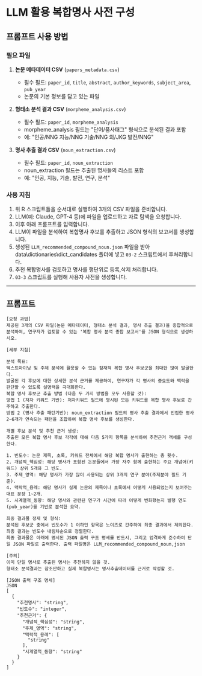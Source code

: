 # LLM 활용 복합명사 사전 구성

## 프롬프트 사용 방법

### 필요 파일

1. **논문 메타데이터 CSV** (`papers_metadata.csv`)

   - 필수 필드: `paper_id`, `title`, `abstract`, `author_keywords`, `subject_area`, `pub_year`
   - 논문의 기본 정보를 담고 있는 파일
2. **형태소 분석 결과 CSV** (`morpheme_analysis.csv`)

   - 필수 필드: `paper_id`, `morpheme_analysis`
   - morpheme_analysis 필드는 "단어/품사태그" 형식으로 분석된 결과 포함
   - 예: "인공/NNG 지능/NNG 기술/NNG 의/JKG 발전/NNG"
3. **명사 추출 결과 CSV** (`noun_extraction.csv`)

   - 필수 필드: `paper_id`, `noun_extraction`
   - noun_extraction 필드는 추출된 명사들의 리스트 포함
   - 예: "인공, 지능, 기술, 발전, 연구, 분석"

### 사용 지침

1. 위 R 스크립트들을 순서대로 실행하여 3개의 CSV 파일을 준비합니다.
2. LLM(예: Claude, GPT-4 등)에 파일을 업로드하고 자료 탐색을 요청합니다.
3. 이후 아래 프롬프트를 입력합니다.
4. LLM이 파일을 분석하여 복합명사 후보를 추출하고 JSON 형식의 보고서를 생성합니다.
5. 생성된 `LLM_recommended_compound_noun.json` 파일을 받아 data\dictionaries\dict_candidates 폴더에 넣고  `03-2` 스크립트에서 후처리합니다.
6. 추천 복합명사를 검토하고 명사를 행단위로 등록,삭제 처리합니다.
7. `03-3` 스크립트를 실행해 사용자 사전을 생성합니다.

---

## 프롬프트

```
[요청 과업]
제공된 3개의 CSV 파일(논문 메타데이터, 형태소 분석 결과, 명사 추출 결과)을 종합적으로 분석하여, 연구자가 검토할 수 있는 '복합 명사 분석 종합 보고서'를 JSON 형식으로 생성하시오.

[세부 지침]

분석 목표:
텍스트마이닝 및 주제 분석에 활용할 수 있는 잠재적 복합 명사 후보군을 최대한 많이 발굴한다.
발굴된 각 후보에 대한 상세한 분석 근거를 제공하여, 연구자가 각 명사의 중요도와 맥락을 판단할 수 있도록 설명력을 극대화한다.
복합 명사 후보군 추출 방법 (다음 두 가지 방법을 모두 사용할 것):
방법 1 (저자 키워드 기반): 저자키워드 필드에 명시된 모든 키워드를 복합 명사 후보로 간주하고 추출한다.
방법 2 (명사 추출 패턴기반): noun_extraction 필드의 명사 추출 결과에서 인접한 명사 2~6개가 연속되는 패턴을 조합하여 복합 명사 후보를 생성한다.

개별 후보 분석 및 추천 근거 생성:
추출된 모든 복합 명사 후보 각각에 대해 다음 5가지 항목을 분석하여 추천근거 객체를 구성한다.

1. 빈도수: 논문 제목, 초록, 키워드 전체에서 해당 복합 명사가 출현하는 총 횟수.
2. 개념적_핵심성: 해당 명사가 포함된 논문들에서 가장 자주 함께 출현하는 주요 개념어(키워드) 상위 5개와 그 빈도.
3. 주제_영역: 해당 명사가 가장 많이 사용되는 상위 3개의 연구 분야(주제분야 필드 기준).
4. 맥락적_용례: 해당 명사가 실제 논문의 제목이나 초록에서 어떻게 사용되었는지 보여주는 대표 문장 1~2개.
5. 시계열적_동향: 해당 명사와 관련된 연구가 시간에 따라 어떻게 변화했는지 발행 연도(pub_year)를 기반로 분석한 요약.

최종 결과물 정제 및 형식:
분석된 후보군 중에서 빈도수가 1 이하인 항목은 노이즈로 간주하여 최종 결과에서 제외한다.
최종 결과는 빈도수 내림차순으로 정렬한다.
최종 결과물은 아래에 명시된 JSON 출력 구조 명세를 반드시, 그리고 엄격하게 준수하여 단일 JSON 파일로 출력한다. 출력 파일명은 LLM_recommended_compound_noun,json

[주의]
이미 단일 명사로 추출된 명사는 추천하지 않을 것.
형태소 분석결과는 참조만하고 실제 복합명사는 명사추출데이터를 근거로 작성할 것. 

[JSON 출력 구조 명세]
JSON
[
  {
    "추천명사": "string",
    "빈도수": "integer",
    "추천근거": {
      "개념적_핵심성": "string",
      "주제_영역": "string",
      "맥락적_용례": [
        "string"
      ],
      "시계열적_동향": "string"
    }
  }
]
```
